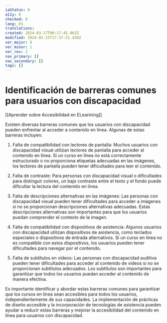```yaml
---
iaStatus: 0
a11y: 0
checked: 0
lang: ES
translations: 
created: 2024-03-17T00:17:45.062Z
modified: 2024-03-23T17:37:31.430Z
ver_major: 0
ver_minor: 1
ver_rev: 2
nav_primary: []
nav_secondary: []
tags: []
---
```

# Identificación de barreras comunes para usuarios con discapacidad

[[Aprender sobre Accesibilidad en ELearining]]

Existen diversas barreras comunes que los usuarios con discapacidad pueden enfrentar al acceder a contenido en línea. Algunas de estas barreras incluyen:

1. Falta de compatibilidad con lectores de pantalla: Muchos usuarios con discapacidad visual utilizan lectores de pantalla para acceder al contenido en línea. Si un curso en línea no está correctamente estructurado o no proporciona etiquetas adecuadas en las imágenes, los lectores de pantalla pueden tener dificultades para leer el contenido.

2. Falta de contraste: Para personas con discapacidad visual o dificultades para distinguir colores, un bajo contraste entre el texto y el fondo puede dificultar la lectura del contenido en línea.

3. Falta de descripciones alternativas en las imágenes: Las personas con discapacidad visual pueden tener dificultades para acceder a imágenes si no se proporcionan descripciones alternativas adecuadas. Estas descripciones alternativas son importantes para que los usuarios puedan comprender el contexto de la imagen.

4. Falta de compatibilidad con dispositivos de asistencia: Algunos usuarios con discapacidad utilizan dispositivos de asistencia, como teclados especiales o dispositivos de entrada alternativos. Si un curso en línea no es compatible con estos dispositivos, los usuarios pueden tener dificultades para navegar por el contenido.

5. Falta de subtítulos en videos: Las personas con discapacidad auditiva pueden tener dificultades para acceder al contenido de videos si no se proporcionan subtítulos adecuados. Los subtítulos son importantes para garantizar que todos los usuarios puedan acceder al contenido de manera efectiva.

Es importante identificar y abordar estas barreras comunes para garantizar que los cursos en línea sean accesibles para todos los usuarios, independientemente de sus capacidades. La implementación de prácticas de diseño accesible y la incorporación de tecnologías de asistencia pueden ayudar a reducir estas barreras y mejorar la accesibilidad del contenido en línea para usuarios con discapacidad.
